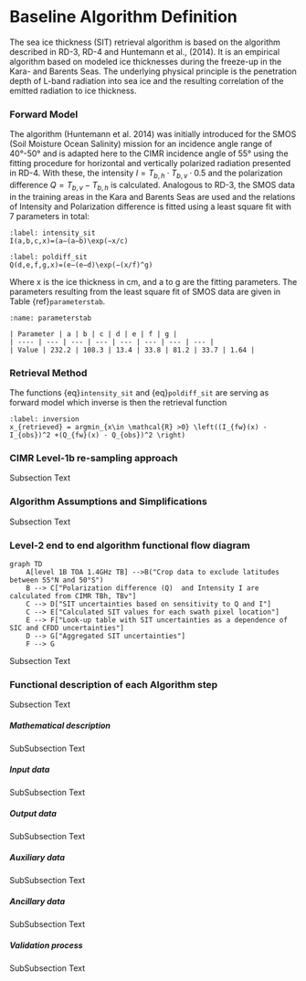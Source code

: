 # Baseline Algorithm Definition

The sea ice thickness (SIT) retrieval algorithm is based on the algorithm
described in RD-3, RD-4 and Huntemann et al., (2014). It is an empirical
algorithm based on modeled ice thicknesses during the freeze-up in the Kara-
and Barents Seas. The underlying physical principle is the penetration depth of
L-band radiation into sea ice and the resulting correlation of the emitted
radiation to ice thickness.



### Forward Model
The algorithm (Huntemann et al. 2014) was initially introduced for the SMOS
(Soil Moisture Ocean Salinity) mission for an incidence angle range of 40°-50°
and is adapted here to the CIMR incidence angle of 55° using the fitting
procedure for horizontal and vertically polarized radiation presented in RD-4.
With these, the intensity $I=T_{b,h} \cdot T_{b,v} \cdot 0.5$ and the polarization
difference $Q=T_{b,v}−T_{b,h}$ is calculated. Analogous to RD-3, the SMOS data in the
training areas in the Kara and Barents Seas are used and the relations of
Intensity and Polarization difference is fitted using a least square fit with 7
parameters in total:

```{math}
:label: intensity_sit
I(a,b,c,x)=(a−(a−b)\exp(−x/c)
```

```{math}
:label: poldiff_sit
Q(d,e,f,g,x)=(e−(e−d)\exp(−(x/f)^g)
```

Where x is the ice thickness in cm, and a to g are the fitting parameters. The
parameters resulting from the least square fit of SMOS data are given in Table {ref}`parameterstab`.

```{table} Parameters for forward model 
:name: parameterstab

| Parameter | a | b | c | d | e | f | g |
| ---- | --- | --- | --- | --- | --- | --- | --- |
| Value | 232.2 | 108.3 | 13.4 | 33.8 | 81.2 | 33.7 | 1.64 |
```

### Retrieval Method

The functions {eq}`intensity_sit` and {eq}`poldiff_sit` are serving as forward model which inverse is then the retrieval function

```{math}
:label: inversion
x_{retrieved} = argmin_{x\in \mathcal{R} >0} \left((I_{fw}(x) -I_{obs})^2 +(Q_{fw}(x) - Q_{obs})^2 \right)
```
### CIMR Level-1b re-sampling approach

Subsection Text


### Algorithm Assumptions and Simplifications

Subsection Text

### Level-2 end to end algorithm functional flow diagram


```{mermaid}
graph TD
    A[level 1B TOA 1.4GHz TB] -->B("Crop data to exclude latitudes between 55°N and 50°S")
    B --> C["Polarization difference (Q)  and Intensity I are calculated from CIMR TBh, TBv"]
    C --> D["SIT uncertainties based on sensitivity to Q and I"]
    C --> E["Calculated SIT values for each swath pixel location"]
    E --> F["Look-up table with SIT uncertainties as a dependence of SIC and CFDD uncertainties"]
    D --> G["Aggregated SIT uncertainties"]
    F --> G
```
Subsection Text

### Functional description of each Algorithm step

Subsection Text

##### Mathematical description

SubSubsection Text
##### Input data

SubSubsection Text

##### Output data

SubSubsection Text

##### Auxiliary data

SubSubsection Text

##### Ancillary data

SubSubsection Text

##### Validation process

SubSubsection Text


